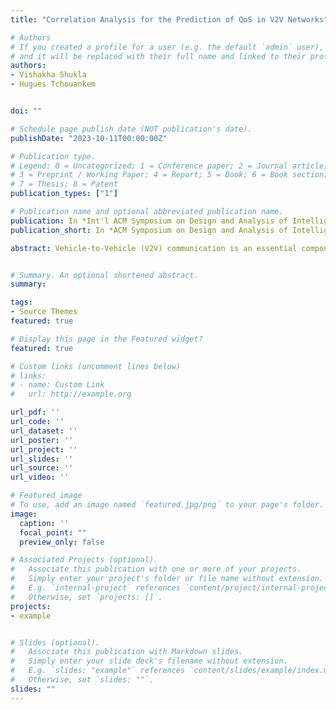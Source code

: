 ```yaml
---
title: "Correlation Analysis for the Prediction of QoS in V2V Networks"

# Authors
# If you created a profile for a user (e.g. the default `admin` user), write the username (folder name) here 
# and it will be replaced with their full name and linked to their profile.
authors:
- Vishakha Shukla
- Hugues Tchouankem


doi: ""

# Schedule page publish date (NOT publication's date).
publishDate: "2023-10-11T00:00:00Z"

# Publication type.
# Legend: 0 = Uncategorized; 1 = Conference paper; 2 = Journal article;
# 3 = Preprint / Working Paper; 4 = Report; 5 = Book; 6 = Book section;
# 7 = Thesis; 8 = Patent
publication_types: ["1"]

# Publication name and optional abbreviated publication name.
publication: In *Int'l ACM Symposium on Design and Analysis of Intelligent Vehicular Networks and Applications*
publication_short: In *ACM Symposium on Design and Analysis of Intelligent Vehicular Networks and Applications*

abstract: Vehicle-to-Vehicle (V2V) communication is an essential component of the Intelligent Transportation System (ITS), which enables realtime traffic data sharing and collective awareness among vehicles and promotes a safer, more effective, and environmentally friendly road traffic environment. One of the main prerequisites for a robust and reliable V2V application minimizing crashes, easing traffic, and reducing traffic congestion is an error-free prediction of the underlying communication performance. In this paper, we delve into the predictive Quality of Service (pQoS) for V2V communication specifically for IEEE 802.11p networks. We establish the correlations between main Key Performance Indicators (KPIs) affecting the V2V communication quality as well as provide recommendations on how these correlations can be used to develop a robust Quality of Service (QoS) prediction algorithm for forecasting and optimizing the V2V performance.


# Summary. An optional shortened abstract.
summary: 

tags:
- Source Themes
featured: true

# Display this page in the Featured widget?
featured: true

# Custom links (uncomment lines below)
# links:
# - name: Custom Link
#   url: http://example.org

url_pdf: ''
url_code: ''
url_dataset: ''
url_poster: ''
url_project: ''
url_slides: ''
url_source: ''
url_video: ''

# Featured image
# To use, add an image named `featured.jpg/png` to your page's folder. 
image:
  caption: ''
  focal_point: ""
  preview_only: false

# Associated Projects (optional).
#   Associate this publication with one or more of your projects.
#   Simply enter your project's folder or file name without extension.
#   E.g. `internal-project` references `content/project/internal-project/index.md`.
#   Otherwise, set `projects: []`.
projects:
- example


# Slides (optional).
#   Associate this publication with Markdown slides.
#   Simply enter your slide deck's filename without extension.
#   E.g. `slides: "example"` references `content/slides/example/index.md`.
#   Otherwise, set `slides: ""`.
slides: ""
---
```

